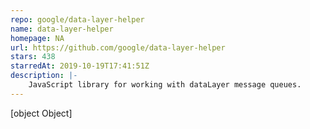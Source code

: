 ```yaml
---
repo: google/data-layer-helper
name: data-layer-helper
homepage: NA
url: https://github.com/google/data-layer-helper
stars: 438
starredAt: 2019-10-19T17:41:51Z
description: |-
    JavaScript library for working with dataLayer message queues.
---
```


[object Object]
